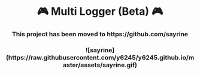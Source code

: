 <h1 align="center">🎮 Multi Logger (Beta) 🎮</h1>
<h3 align="center">This project has been moved to https://github.com/sayrine</h3>

<h3 align="center">![sayrine](https://raw.githubusercontent.com/y6245/y6245.github.io/master/assets/sayrine.gif)</h3>
